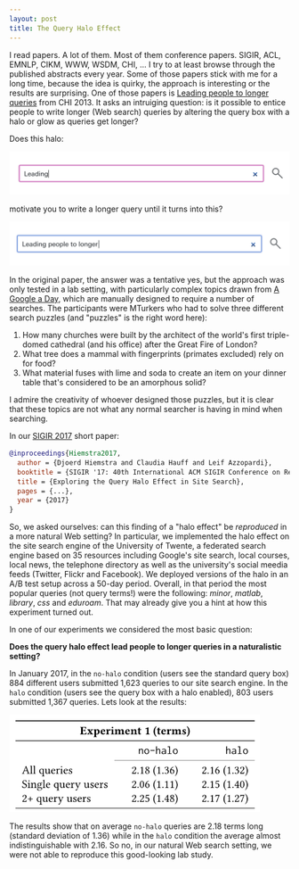 ```yaml
---
layout: post
title: The Query Halo Effect
---
```


I read papers. A lot of them. Most of them conference papers. 
SIGIR, ACL, EMNLP, CIKM, WWW, WSDM, CHI, ... I try to at least browse through the
published abstracts every year. Some of those papers stick with me for a long time, because the idea 
is quirky, the approach is interesting or the results are surprising. One of those papers is
[Leading people to longer queries](http://dl.acm.org/citation.cfm?id=2481418) from CHI 2013. It asks
an intruiging question: is it possible to entice people to write longer (Web search) queries by
altering the query box with a halo or glow as queries get longer?

Does this halo:

<img src="../img/glowbox1.png" width="650px">

motivate you to write a longer query until it turns into this?

<img src="../img/glowbox2.png" width="650px">

In the original paper, the answer was a tentative yes, but the approach was only tested in a lab setting,
with particularly complex topics drawn from [A Google a Day](http://www.agoogleaday.com/), which are manually
designed to require a number of searches. The participants were MTurkers who had to solve three different
search puzzles (and "puzzles" is the right word here):

1. How many churches were built by the architect of the world's first triple-domed cathedral (and his office) after the Great Fire of London?
2. What tree does a mammal with fingerprints (primates excluded) rely on for food?
3. What material fuses with lime and soda to create an item on your dinner table that's considered to be an amorphous solid?

I admire the creativity of whoever designed those puzzles, but it is clear that these topics are not what any
normal searcher is having in mind when searching. 

In our [SIGIR 2017](http://sigir.org/sigir2017) short paper:

```bibtex
@inproceedings{Hiemstra2017,
  author = {Djoerd Hiemstra and Claudia Hauff and Leif Azzopardi},
  booktitle = {SIGIR '17: 40th International ACM SIGIR Conference on Research and Development in Information Retrieval},
  title = {Exploring the Query Halo Effect in Site Search},
  pages = {...},
  year = {2017}
}
```

So, we asked ourselves: can this finding of a "halo effect" 
be *reproduced* in a more natural Web setting? In particular, we implemented the halo effect on the site
search engine of the University of Twente, a federated search engine based on 35 resources including Google's site search,
local courses, local news, the telephone directory as well as the university's social meedia feeds (Twitter, Flickr and Facebook).
We deployed versions of the halo in an A/B test setup across a 50-day period. Overall, in that period the most popular
queries (not query terms!) were the following: *minor*, *matlab*, *library*, *css* and *eduroam*. That may already give
you a hint at how this experiment turned out.

In one of our experiments we considered the most basic question:

**Does the query halo effect lead people to longer queries in a naturalistic setting?**

In January 2017, in the `no-halo` condition (users see the standard query box) 884 different users submitted 1,623 
queries to our site search engine. In the `halo` condition (users see the query box with a halo enabled),
803 users submitted 1,367 queries. Lets look at the results:

<img src="../img/glowbox3.png" width="450px">

The results show that on average `no-halo` queries are 2.18 terms long (standard deviation of 1.36) while in the `halo` 
condition the average almost indistinguishable with 2.16. So no, in our natural Web search setting, we were not able to
reproduce this good-looking lab study.
